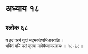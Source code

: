 # अध्याय १८

## श्लोक ६८

य इदं परमं गुह्यं मद्भक्तेष्वभिधास्यति ।<br>भक्तिं मयि परां कृत्वा मामेवैष्यत्यसंशयः ॥ १८-६८॥<br><br>

